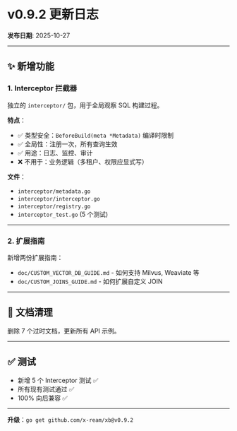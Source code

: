 # v0.9.2 更新日志

**发布日期**: 2025-10-27

---

## ✨ 新增功能

### 1. Interceptor 拦截器

独立的 `interceptor/` 包，用于全局观察 SQL 构建过程。

**特点**：
- ✅ 类型安全：`BeforeBuild(meta *Metadata)` 编译时限制
- ✅ 全局性：注册一次，所有查询生效
- ✅ 用途：日志、监控、审计
- ❌ 不用于：业务逻辑（多租户、权限应显式写）

**文件**：
- `interceptor/metadata.go`
- `interceptor/interceptor.go`
- `interceptor/registry.go`
- `interceptor_test.go` (5 个测试)

---

### 2. 扩展指南

新增两份扩展指南：
- `doc/CUSTOM_VECTOR_DB_GUIDE.md` - 如何支持 Milvus, Weaviate 等
- `doc/CUSTOM_JOINS_GUIDE.md` - 如何扩展自定义 JOIN

---

## 🧹 文档清理

删除 7 个过时文档，更新所有 API 示例。

---

## ✅ 测试

- 新增 5 个 Interceptor 测试 ✅
- 所有现有测试通过 ✅
- 100% 向后兼容 ✅

---

**升级**：`go get github.com/x-ream/xb@v0.9.2`

